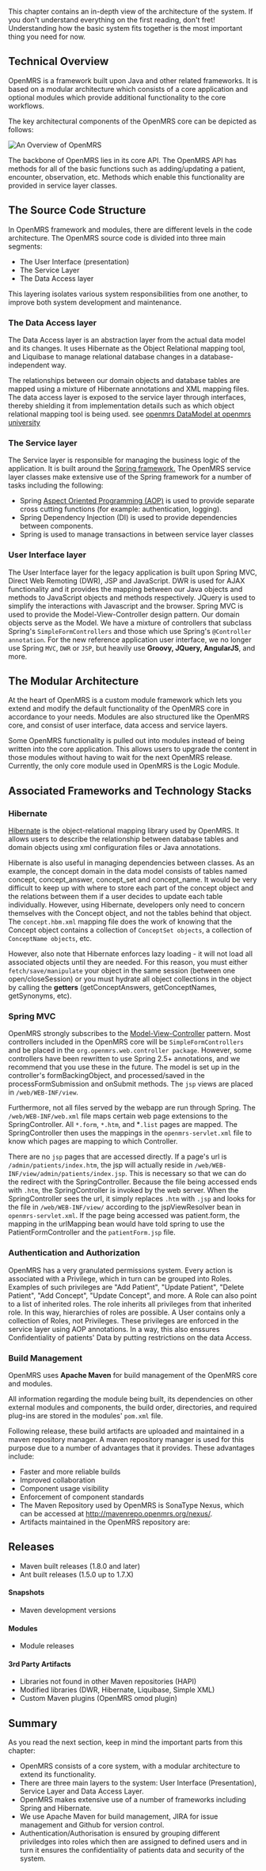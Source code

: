
This chapter contains an in-depth view of the architecture of the system. If you don't understand everything on the first reading, don't fret! Understanding how the basic system fits together is the most important thing you need for now.

## Technical Overview 

OpenMRS is a framework built upon Java and other related frameworks. It is based on a modular architecture which consists of a core application and optional modules which provide additional functionality to the core workflows.

The key architectural components of the OpenMRS core can be depicted as follows:

![_An Overview of OpenMRS_](/assets/OpenMRS-architecture.png)

The backbone of OpenMRS lies in its core API. The OpenMRS API has methods for all of the basic functions such as adding/updating a patient, encounter, observation, etc. Methods which enable this functionality are provided in service layer classes. 

## The Source Code Structure

In OpenMRS framework and modules, there are different levels in the code architecture. The OpenMRS source code is divided into three main segments: 

* The User Interface (presentation)
* The Service Layer
* The Data Access layer

This layering isolates various system responsibilities from one another, to improve both system development and maintenance.

### The Data Access layer

The Data Access layer is an abstraction layer from the actual data model and its changes. It uses Hibernate as the Object Relational mapping tool, and Liquibase to manage relational database changes in a database-independent way.

The relationships between our domain objects and database tables are mapped using a mixture of Hibernate annotations and XML mapping files. The data access layer is exposed to the service layer through interfaces, thereby shielding it from implementation details such as which object relational mapping tool is being used.
see [openmrs DataModel at openmrs university](https://www.youtube.com/watch?v=9mK9p0Pc9zg)

### The Service layer

The Service layer is responsible for managing the business logic of the application. It is built around the [Spring framework.](https://en.wikipedia.org/wiki/Spring_Framework) The OpenMRS service layer classes make extensive use of the Spring framework for a number of tasks including the following: 

* Spring [Aspect Oriented Programming (AOP)](https://en.wikipedia.org/wiki/Aspect-oriented_programming) is used to provide separate cross cutting functions (for example: authentication, logging).
* Spring Dependency Injection (DI) is used to provide dependencies between components.
* Spring is used to manage transactions in between service layer classes

### User Interface layer

The User Interface layer for the legacy application is built upon Spring MVC, Direct Web Remoting (DWR), JSP and JavaScript. DWR is used for AJAX functionality and it provides the mapping between our Java objects and methods to JavaScript objects and methods respectively. JQuery is used to simplify the interactions with Javascript and the browser. Spring MVC is used to provide the Model-View-Controller design pattern. Our domain objects serve as the Model. We have a mixture of controllers that subclass Spring's ```SimpleFormControllers``` and those which use Spring's ```@Controller annotation```. For the new reference application user interface, we no longer use Spring ```MVC```, ```DWR``` or ```JSP```, but heavily use **Groovy, JQuery, AngularJS**, and more.

## The Modular Architecture

At the heart of OpenMRS is a custom module framework which lets you extend and modify the default functionality of the OpenMRS core in accordance to your needs. Modules are also structured like the OpenMRS core, and consist of user interface, data access and service layers.

Some OpenMRS functionality is pulled out into modules instead of being written into the core application. This allows users to upgrade the content in those modules without having to wait for the next OpenMRS release. Currently, the only core module used in OpenMRS is the Logic Module. 

## Associated Frameworks and Technology Stacks

### Hibernate

[Hibernate](https://en.wikipedia.org/wiki/Hibernate_(framework)) is the object-relational mapping library used by OpenMRS. It allows users to describe the relationship between database tables and domain objects using xml configuration files or Java annotations.

Hibernate is also useful in managing dependencies between classes. As an example, the concept domain in the data model consists of tables named concept, concept_answer, concept_set and concept_name. It would be very difficult to keep up with where to store each part of the concept object and the relations between them if a user decides to update each table individually. However, using Hibernate, developers only need to concern themselves with the Concept object, and not the tables behind that object. The ```concept.hbm.xml``` mapping file does the work of knowing that the Concept object contains a collection of ```ConceptSet objects```, a collection of ```ConceptName objects```, etc.

However, also note that Hibernate enforces lazy loading - it will not load all associated objects until they are needed. For this reason, you must either ```fetch/save/manipulate``` your object in the same session (between one open/closeSession) or you must hydrate all object collections in the object by calling the **getters** (getConceptAnswers, getConceptNames, getSynonyms, etc).

### Spring MVC

OpenMRS strongly subscribes to the [Model-View-Controller](https://en.wikipedia.org/wiki/Model–view–controller) pattern. Most controllers included in the OpenMRS core will be ```SimpleFormControllers``` and be placed in the ```org.openmrs.web.controller package```. However, some controllers have been rewritten to use Spring 2.5+ annotations, and we recommend that you use these in the future. The model is set up in the controller's formBackingObject, and processed/saved in the processFormSubmission and onSubmit methods. The ```jsp``` views are placed in ```/web/WEB-INF/view```.

Furthermore, not all files served by the webapp are run through Spring. The ```/web/WEB-INF/web.xml``` file maps certain web page extensions to the SpringController. All ```*.form```, ```*.htm```, and *```.list``` pages are mapped. The SpringController then uses the mappings in the ```openmrs-servlet.xml``` file to know which pages are mapping to which Controller.

There are no ```jsp``` pages that are accessed directly. If a page's url is ```/admin/patients/index.htm```, the jsp will actually reside in ```/web/WEB-INF/view/admin/patients/index.jsp```. This is necessary so that we can do the redirect with the SpringController. Because the file being accessed ends with ```.htm```, the SpringController is invoked by the web server. When the SpringController sees the url, it simply replaces ```.htm``` with ```.jsp``` and looks for the file in ```/web/WEB-INF/view/``` according to the jspViewResolver bean in ```openmrs-servlet.xml```. If the page being accessed was patient.form, the mapping in the urlMapping bean would have told spring to use the PatientFormController and the ```patientForm.jsp``` file. 

### Authentication and Authorization

OpenMRS has a very granulated permissions system. Every action is associated with a Privilege, which in turn can be grouped into Roles. Examples of such privileges are "Add Patient", "Update Patient", "Delete Patient", "Add Concept", "Update Concept", and more. A Role can also point to a list of inherited roles. The role inherits all privileges from that inherited role. In this way, hierarchies of roles are possible. A User contains only a collection of Roles, not Privileges. These privileges are enforced in the service layer using AOP annotations. In a way, this
also enssures Confidentiality of patients' Data by putting restrictions on the data Access. 

### Build Management

OpenMRS uses **Apache Maven** for build management of the OpenMRS core and modules. 

All information regarding the module being built, its dependencies on other external modules and components, the build order, directories, and required plug-ins are stored in the modules' ```pom.xml``` file. 

Following release, these build artifacts are uploaded and maintained in a maven repository manager. A maven repository manager is used for this purpose due to a number of advantages that it provides. These advantages include:

* Faster and more reliable builds
* Improved collaboration
* Component usage visibility
* Enforcement of component standards 
* The Maven Repository used by OpenMRS is SonaType Nexus, which can be accessed at http://mavenrepo.openmrs.org/nexus/. 
* Artifacts maintained in the OpenMRS repository are:

## Releases

* Maven built releases (1.8.0 and later)
* Ant built releases (1.5.0 up to 1.7.X)

#### Snapshots

* Maven development versions

#### Modules

* Module releases

#### 3rd Party Artifacts

* Libraries not found in other Maven repositories (HAPI)
* Modified libraries (DWR, Hibernate, Liquibase, Simple XML)
* Custom Maven plugins (OpenMRS omod plugin)

## Summary

As you read the next section, keep in mind the important parts from this chapter:

* OpenMRS consists of a core system, with a modular architecture to extend its functionality.
* There are three main layers to the system: User Interface (Presentation), Service Layer and Data Access Layer.
* OpenMRS makes extensive use of a number of frameworks including Spring and Hibernate.
* We use Apache Maven for build management, JIRA for issue management and Github for version control.
* Authentication/Authorisation is ensured by grouping different priviledges into roles which then are assigned to
 defined users and in turn it ensures the confidentiality of patients data and security of the system.
